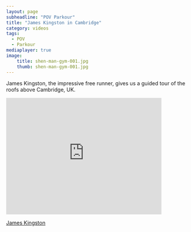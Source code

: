 ```yaml
---
layout: page
subheadline: "POV Parkour"
title: "James Kingston in Cambridge"
category: videos
tags:
  - POV
  - Parkour
mediaplayer: true
image:
    title: shen-man-gym-001.jpg
    thumb: shen-man-gym-001.jpg
---
```

James Kingston, the impressive free runner, gives us a guided tour of the roofs above Cambridge, UK.


<div class="flex-video widescreen youtube">
<iframe width="420" height="315" src="https://www.youtube.com/embed/KSwBT6QRUjA" frameborder="0" allowfullscreen></iframe>
</div>

[James Kingston](http://www.jameskingston.co.uk/ "jameskingston.co.uk")